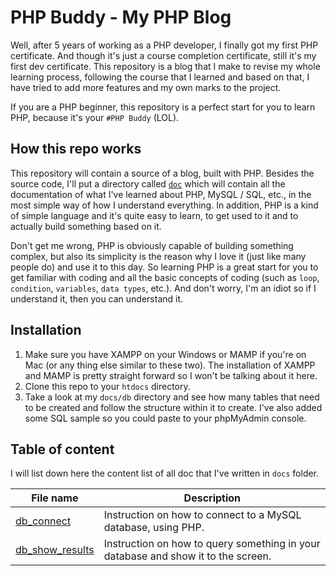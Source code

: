 # PHP Buddy - My PHP Blog

Well, after 5 years of working as a PHP developer, I finally got my first PHP certificate. And though it's just a course completion certificate, still it's my first dev certificate. This repository is a blog that I make to revise my whole learning process, following the course that I learned and based on that, I have tried to add more features and my own marks to the project.

If you are a PHP beginner, this repository is a perfect start for you to learn PHP, because it's your `#PHP Buddy` (LOL).

## How this repo works
This repository will contain a source of a blog, built with PHP. Besides the source code, I'll put a directory called [`doc`](/docs/) which will contain all the documentation of what I've learned about PHP, MySQL / SQL, etc., in the most simple way of how I understand everything. In addition, PHP is a kind of simple language and it's quite easy to learn, to get used to it and to actually build something based on it. 

Don't get me wrong, PHP is obviously capable of building something complex, but also its simplicity is the reason why I love it (just like many people do) and use it to this day. So learning PHP is a great start for you to get familiar with coding and all the basic concepts of coding (such as `loop`, `condition`, `variables`, `data types`, etc.). And don't worry, I'm an idiot so if I understand it, then you can understand it.

## Installation
1. Make sure you have XAMPP on your Windows or MAMP if you're on Mac (or any thing else similar to these two). The installation of XAMPP and MAMP is pretty straight forward so I won't be talking about it here.
2. Clone this repo to your `htdocs` directory.
3. Take a look at my `docs/db` directory and see how many tables that need to be created and follow the structure within it to create. I've also added some SQL sample so you could paste to your phpMyAdmin console.


## Table of content

I will list down here the content list of all doc that I've written in `docs` folder.

| File name                                      | Description                                                                       |
|------------------------------------------------|-----------------------------------------------------------------------------------|
| [db_connect](/docs/db/db_connect.md)           | Instruction on how to connect to a MySQL database, using PHP.                     |
| [db_show_results](/docs/db/db_show_results.md) | Instruction on how to query something in your database and show it to the screen. |
